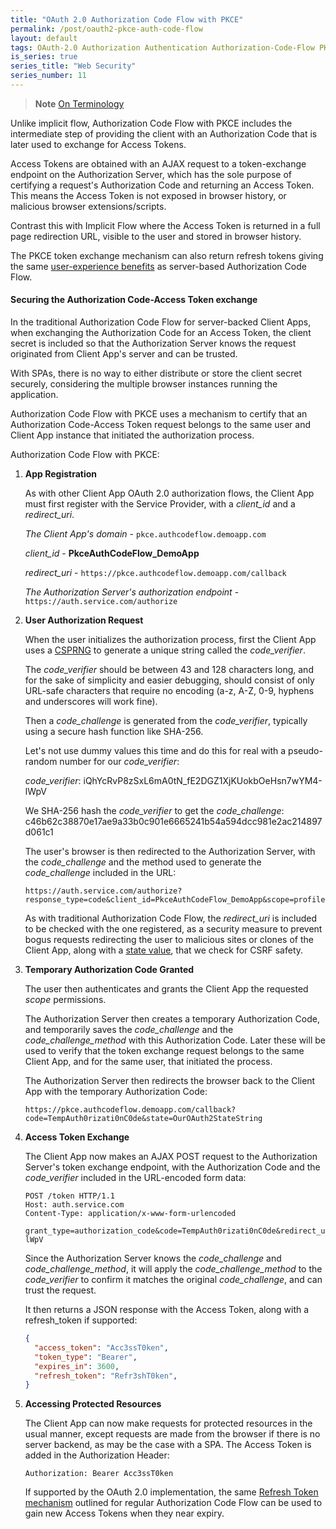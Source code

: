 ```yaml
---
title: "OAuth 2.0 Authorization Code Flow with PKCE"
permalink: /post/oauth2-pkce-auth-code-flow
layout: default
tags: OAuth-2.0 Authorization Authentication Authorization-Code-Flow PKCE Implicit-Flow Access-Token Third-Party-Access 
is_series: true
series_title: "Web Security"
series_number: 11
---
```


> **Note**
> [On Terminology](2023-03-15-oauth2-overview.md#notes-on-terminology)

Unlike implicit flow, Authorization Code Flow with PKCE includes the intermediate step of providing the client with an Authorization Code that is later used to exchange for Access Tokens. 

Access Tokens are obtained with an AJAX request to a token-exchange endpoint on the Authorization Server, which has the sole purpose of certifying a request's Authorization Code and returning an Access Token. This means the Access Token is not exposed in browser history, or malicious browser extensions/scripts. 

Contrast this with Implicit Flow where the Access Token is returned in a full page redirection URL, visible to the user and stored in browser history.

The PKCE token exchange mechanism can also return refresh tokens giving the same [user-experience benefits](2023-04-01-oauth2-auth-code-flow.md#maintaining-client-app-authorization) as server-based Authorization Code Flow.

#### Securing the Authorization Code-Access Token exchange 

In the traditional Authorization Code Flow for server-backed Client Apps, when exchanging the Authorization Code for an Access Token, the client secret is included so that the Authorization Server knows the request originated from Client App's server and can be trusted.

With SPAs, there is no way to either distribute or store the client secret securely, considering the multiple browser instances running the application.

Authorization Code Flow with PKCE uses a mechanism to certify that an Authorization Code-Access Token request belongs to the same user and Client App instance that initiated the authorization process.

Authorization Code Flow with PKCE:

1) **App Registration**

    As with other Client App OAuth 2.0 authorization flows, the Client App must first register with the Service Provider, with a *client_id* and a *redirect_uri*.

    *The Client App's domain* - `pkce.authcodeflow.demoapp.com`

    *client_id* - **PkceAuthCodeFlow_DemoApp**
    
    *redirect_uri* - `https://pkce.authcodeflow.demoapp.com/callback`
    
    *The Authorization Server's authorization endpoint* - `https://auth.service.com/authorize`

2) **User Authorization Request**

    When the user initializes the authorization process, first the Client App uses a [CSPRNG](https://en.wikipedia.org/wiki/Cryptographically_secure_pseudorandom_number_generator) to generate a unique string called the *code_verifier*. 

    The *code_verifier* should be between 43 and 128 characters long, and for the sake of simplicity and easier debugging, should consist of only URL-safe characters that require no encoding (a-z, A-Z, 0-9, hyphens and underscores will work fine).

    Then a *code_challenge* is generated from the *code_verifier*, typically using a secure hash function like SHA-256.

    Let's not use dummy values this time and do this for real with a pseudo-random number for our *code_verifier*:
    
    *code_verifier*: iQhYcRvP8zSxL6mA0tN_fE2DGZ1XjKUokbOeHsn7wYM4-lWpV
    
    We SHA-256 hash the *code_verifier* to get the *code_challenge*: c46b62c38870e17ae9a33b0c901e6665241b54a594dcc981e2ac214897d061c1

    The user's browser is then redirected to the Authorization Server, with the *code_challenge* and the method used to generate the *code_challenge* included in the URL:

    ```
    https://auth.service.com/authorize?response_type=code&client_id=PkceAuthCodeFlow_DemoApp&scope=profile&state=OurOAuth2StateString&code_challenge=c46b62c38870e17ae9a33b0c901e6665241b54a594dcc981e2ac214897d061c1&code_challenge_method=S256&redirect_uri=https%3A%2F%2Fpkce.authcodeflow.demoapp.com%2Fcallback
    ```

    As with traditional Authorization Code Flow, the *redirect_uri* is included to be checked with the one registered, as a security measure to prevent bogus requests redirecting the user to malicious sites or clones of the Client App, along with a [state value](2023-04-01-oauth2-auth-code-flow.md), that we check for CSRF safety.

3) **Temporary Authorization Code Granted** 

    The user then authenticates and grants the Client App the requested *scope* permissions.

    The Authorization Server then creates a temporary Authorization Code, and temporarily saves the *code_challenge* and the *code_challenge_method* with this Authorization Code. Later these will be used to verify that the token exchange request belongs to the same Client App, and for the same user, that initiated the process.

    The Authorization Server then redirects the browser back to the Client App with the temporary Authorization Code:

    ```
    https://pkce.authcodeflow.demoapp.com/callback?code=TempAuth0rizati0nC0de&state=OurOAuth2StateString
    ```

4) **Access Token Exchange**

    The Client App now makes an AJAX POST request to the Authorization Server's token exchange endpoint, with the Authorization Code and the *code_verifier* included in the URL-encoded form data:

    ```
    POST /token HTTP/1.1
    Host: auth.service.com
    Content-Type: application/x-www-form-urlencoded

    grant_type=authorization_code&code=TempAuth0rizati0nC0de&redirect_uri=https%3A%2F%2Fpkce.authcodeflow.demoapp.com%2Fcallback&client_id=PkceAuthCodeFlow_DemoApp&code_verifier=iQhYcRvP8zSxL6mA0tN_fE2DGZ1XjKUokbOeHsn7wYM4-lWpV
    ```

    Since the Authorization Server knows the *code_challenge* and *code_challenge_method*, it will apply the *code_challenge_method* to the *code_verifier* to confirm it matches the original *code_challenge*, and can trust the request.
     
    It then returns a JSON response with the Access Token, along with a refresh_token if supported:

    ```json
    {
      "access_token": "Acc3ssT0ken",
      "token_type": "Bearer",
      "expires_in": 3600,
      "refresh_token": "Refr3shT0ken",
    }
    ```

5) **Accessing Protected Resources**

    The Client App can now make requests for protected resources in the usual manner, except requests are made from the browser if there is no server backend, as may be the case with a SPA. The Access Token is added in the Authorization Header:


    ```
    Authorization: Bearer Acc3ssT0ken
    ```

    If supported by the OAuth 2.0 implementation, the same [Refresh Token mechanism](2023-04-01-oauth2-auth-code-flow.md#obtaining-fresh-access-tokens-with-a-refresh-token) outlined for regular Authorization Code Flow can be used to gain new Access Tokens when they near expiry. 
    

